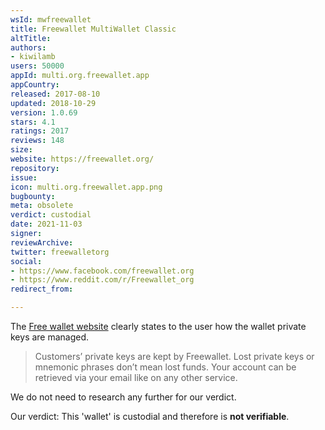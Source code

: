 ```yaml
---
wsId: mwfreewallet
title: Freewallet MultiWallet Classic
altTitle: 
authors:
- kiwilamb
users: 50000
appId: multi.org.freewallet.app
appCountry: 
released: 2017-08-10
updated: 2018-10-29
version: 1.0.69
stars: 4.1
ratings: 2017
reviews: 148
size: 
website: https://freewallet.org/
repository: 
issue: 
icon: multi.org.freewallet.app.png
bugbounty: 
meta: obsolete
verdict: custodial
date: 2021-11-03
signer: 
reviewArchive: 
twitter: freewalletorg
social:
- https://www.facebook.com/freewallet.org
- https://www.reddit.com/r/Freewallet_org
redirect_from: 

---
```


The [Free wallet website](https://freewallet.org/) clearly states to the user how the wallet private keys are managed.

> Сustomers’ private keys are kept by Freewallet. Lost private keys or mnemonic phrases don’t mean lost funds. Your account can be retrieved via your email like on any other service.

We do not need to research any further for our verdict.

Our verdict: This 'wallet' is custodial and therefore is **not verifiable**.
